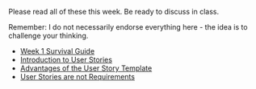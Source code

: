 
Please read all of these this week.  Be ready to discuss in class.

Remember: I do not necessarily endorse everything here - the idea is to challenge your thinking.  

* [Week 1 Survival Guide](https://github.com/GoLearnToCode/kiei925-spring15/raw/master/files/KIEI925SurvivalWeek1.pdf)
* [Introduction to User Stories](http://en.wikipedia.org/wiki/User_story)
* [Advantages of the User Story Template](http://www.mountaingoatsoftware.com/blog/advantages-of-the-as-a-user-i-want-user-story-template)
* [User Stories are not Requirements](http://www.scrumalliance.org/community/articles/2010/april/new-to-user-stories)

